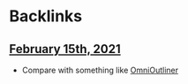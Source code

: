 
# Backlinks
## [February 15th, 2021](<February 15th, 2021.md>)
- Compare with something like [OmniOutliner](<OmniOutliner.md>)

